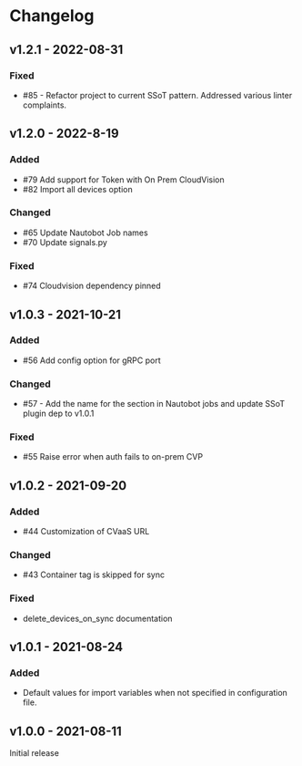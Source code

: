 # Changelog

## v1.2.1 - 2022-08-31

### Fixed

- #85 - Refactor project to current SSoT pattern. Addressed various linter complaints.

## v1.2.0 - 2022-8-19

### Added

- #79 Add support for Token with On Prem CloudVision
- #82 Import all devices option

### Changed

- #65 Update Nautobot Job names
- #70 Update signals.py

### Fixed

- #74 Cloudvision dependency pinned

## v1.0.3 - 2021-10-21

### Added

- #56 Add config option for gRPC port

### Changed

- #57 - Add the name for the section in Nautobot jobs and update SSoT plugin dep to v1.0.1

### Fixed

- #55 Raise error when auth fails to on-prem CVP

## v1.0.2 - 2021-09-20

### Added

- #44 Customization of CVaaS URL

### Changed

- #43 Container tag is skipped for sync

### Fixed

- delete_devices_on_sync documentation

## v1.0.1 - 2021-08-24

### Added

- Default values for import variables when not specified in configuration file.

## v1.0.0 - 2021-08-11

Initial release
